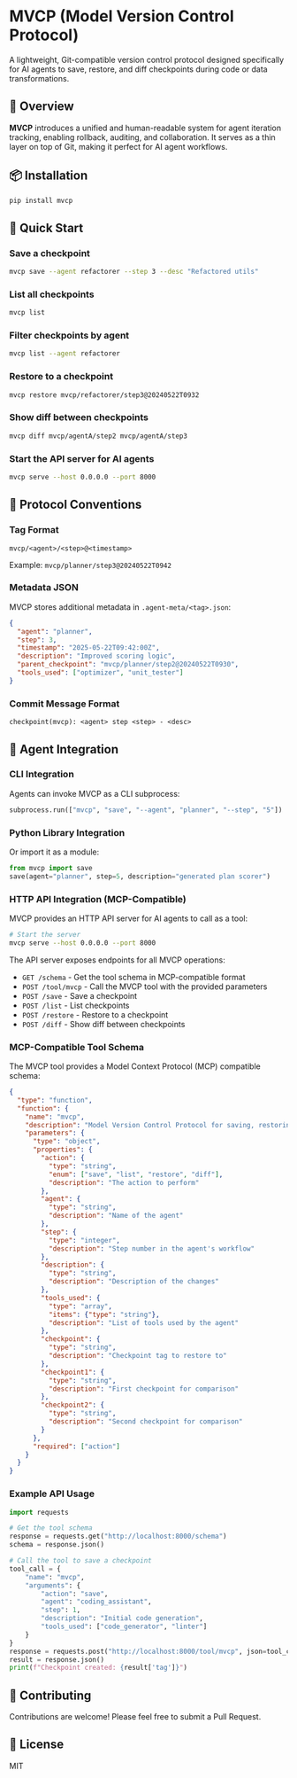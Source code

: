 # MVCP (Model Version Control Protocol)

A lightweight, Git-compatible version control protocol designed specifically for AI agents to save, restore, and diff checkpoints during code or data transformations.

## 🧩 Overview

**MVCP** introduces a unified and human-readable system for agent iteration tracking, enabling rollback, auditing, and collaboration. It serves as a thin layer on top of Git, making it perfect for AI agent workflows.

## 📦 Installation

```bash
pip install mvcp
```

## 🚀 Quick Start

### Save a checkpoint

```bash
mvcp save --agent refactorer --step 3 --desc "Refactored utils"
```

### List all checkpoints

```bash
mvcp list
```

### Filter checkpoints by agent

```bash
mvcp list --agent refactorer
```

### Restore to a checkpoint

```bash
mvcp restore mvcp/refactorer/step3@20240522T0932
```

### Show diff between checkpoints

```bash
mvcp diff mvcp/agentA/step2 mvcp/agentA/step3
```

### Start the API server for AI agents

```bash
mvcp serve --host 0.0.0.0 --port 8000
```

## 🧠 Protocol Conventions

### Tag Format

```
mvcp/<agent>/<step>@<timestamp>
```

Example: `mvcp/planner/step3@20240522T0942`

### Metadata JSON

MVCP stores additional metadata in `.agent-meta/<tag>.json`:

```json
{
  "agent": "planner",
  "step": 3,
  "timestamp": "2025-05-22T09:42:00Z",
  "description": "Improved scoring logic",
  "parent_checkpoint": "mvcp/planner/step2@20240522T0930",
  "tools_used": ["optimizer", "unit_tester"]
}
```

### Commit Message Format

```
checkpoint(mvcp): <agent> step <step> - <desc>
```

## 🧩 Agent Integration

### CLI Integration

Agents can invoke MVCP as a CLI subprocess:

```python
subprocess.run(["mvcp", "save", "--agent", "planner", "--step", "5"])
```

### Python Library Integration

Or import it as a module:

```python
from mvcp import save
save(agent="planner", step=5, description="generated plan scorer")
```

### HTTP API Integration (MCP-Compatible)

MVCP provides an HTTP API server for AI agents to call as a tool:

```bash
# Start the server
mvcp serve --host 0.0.0.0 --port 8000
```

The API server exposes endpoints for all MVCP operations:

- `GET /schema` - Get the tool schema in MCP-compatible format
- `POST /tool/mvcp` - Call the MVCP tool with the provided parameters
- `POST /save` - Save a checkpoint
- `POST /list` - List checkpoints
- `POST /restore` - Restore to a checkpoint
- `POST /diff` - Show diff between checkpoints

### MCP-Compatible Tool Schema

The MVCP tool provides a Model Context Protocol (MCP) compatible schema:

```json
{
  "type": "function",
  "function": {
    "name": "mvcp",
    "description": "Model Version Control Protocol for saving, restoring, and comparing checkpoints during code transformations",
    "parameters": {
      "type": "object",
      "properties": {
        "action": {
          "type": "string",
          "enum": ["save", "list", "restore", "diff"],
          "description": "The action to perform"
        },
        "agent": {
          "type": "string",
          "description": "Name of the agent"
        },
        "step": {
          "type": "integer",
          "description": "Step number in the agent's workflow"
        },
        "description": {
          "type": "string",
          "description": "Description of the changes"
        },
        "tools_used": {
          "type": "array",
          "items": {"type": "string"},
          "description": "List of tools used by the agent"
        },
        "checkpoint": {
          "type": "string",
          "description": "Checkpoint tag to restore to"
        },
        "checkpoint1": {
          "type": "string",
          "description": "First checkpoint for comparison"
        },
        "checkpoint2": {
          "type": "string",
          "description": "Second checkpoint for comparison"
        }
      },
      "required": ["action"]
    }
  }
}
```

### Example API Usage

```python
import requests

# Get the tool schema
response = requests.get("http://localhost:8000/schema")
schema = response.json()

# Call the tool to save a checkpoint
tool_call = {
    "name": "mvcp",
    "arguments": {
        "action": "save",
        "agent": "coding_assistant",
        "step": 1,
        "description": "Initial code generation",
        "tools_used": ["code_generator", "linter"]
    }
}
response = requests.post("http://localhost:8000/tool/mvcp", json=tool_call)
result = response.json()
print(f"Checkpoint created: {result['tag']}")
```

## 🔧 Contributing

Contributions are welcome! Please feel free to submit a Pull Request.

## 📌 License

MIT 